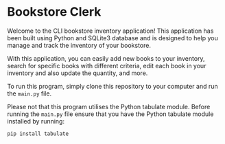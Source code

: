 # Bookstore Clerk

Welcome to the CLI bookstore inventory application! This application has been built using Python and SQLite3 database and is designed to help you manage and track the inventory of your bookstore.

With this application, you can easily add new books to your inventory, search for specific books with different criteria, edit each book in your inventory and also update the quantity, and more.

To run this program, simply clone this repository to your computer and run the `main.py` file.

Please not that this program utilises the Python tabulate module. Before running the `main.py` file ensure that you have the Python tabulate module installed by running:

```commandline
pip install tabulate
```
